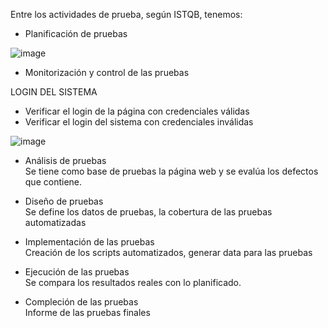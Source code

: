 Entre los actividades de prueba, según ISTQB, tenemos:

- Planificación de pruebas

![image](https://github.com/user-attachments/assets/23e57e75-0698-4fb1-8486-17afc4126ccf)


- Monitorización y control de las pruebas

LOGIN DEL SISTEMA
- Verificar el login de la página con credenciales válidas
- Verificar el login del sistema con credenciales inválidas

![image](https://github.com/user-attachments/assets/ec81b1da-9565-4814-bf75-9c113f3a9922)

  
- Análisis de pruebas  
Se tiene como base de pruebas la página web y se evalúa los defectos que contiene.  

- Diseño de pruebas  
  Se define los datos de pruebas, la cobertura de las pruebas automatizadas  
- Implementación de las pruebas  
  Creación de los scripts automatizados, generar data para las pruebas  
  
- Ejecución de las pruebas  
  Se compara los resultados reales con lo planificado.  
  
- Compleción de las pruebas  
  Informe de las pruebas finales
